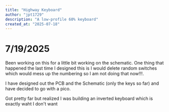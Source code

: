 ```yaml
---
title: "Highway Keyboard"
author: "jpt1729"
description: "A low-profile 60% keyboard"
created_at: "2025-07-18"
---
```


# 7/19/2025

Been working on this for a little bit working on the schematic. One thing that happened the last time I designed this is I would delete random switches which would mess up the numbering so I am not doing that now!!!. 

I have designed out the PCB and the Schematic (only the keys so far) and have decided to go with a pico. 

Got pretty far but realized I was building an inverted keyboard which is exactly waht I don't want
